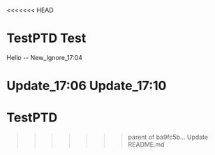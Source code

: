 <<<<<<< HEAD
# TestPTD Test 

Hello -- New_Ignore_17:04

Update_17:06
Update_17:10
=======
# TestPTD
>>>>>>> parent of ba9fc5b... Update README.md
